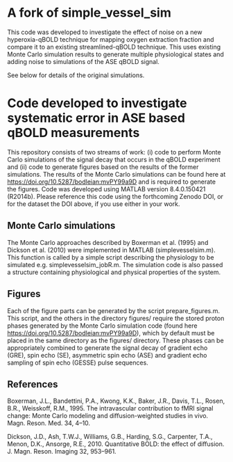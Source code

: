 # A fork of simple_vessel_sim

This code was developed to investigate the effect of noise on a new hyperoxia-qBOLD technique for mapping oxygen extraction fraction and compare it to an existing streamlined-qBOLD technique. This uses existing Monte Carlo simulation results to generate multiple physiological states and adding noise to simulations of the ASE qBOLD signal.

See below for details of the original simulations.

# Code developed to investigate systematic error in ASE based qBOLD measurements

This repository consists of two streams of work: (i) code to perform Monte Carlo simulations of the signal decay that occurs in the qBOLD experiment and (ii) code to generate figures based on the results of the former simulations. The results of the Monte Carlo simulations can be found here at https://doi.org/10.5287/bodleian:mvPY99a9D and is required to generate the figures. Code was developed using MATLAB version 8.4.0.150421 (R2014b). Please reference this code using the forthcoming Zenodo DOI, or for the dataset the DOI above, if you use either in your work.

## Monte Carlo simulations

The Monte Carlo approaches described by Boxerman et al. (1995) and Dickson et al. (2010) were implemented in MATLAB (simplevesselsim.m). This function is called by a simple script describing the physiology to be simulated e.g. simplevesselsim_jobR.m. The simulation code is also passed a structure containing physiological and physical properties of the system. 

## Figures

Each of the figure parts can be generated by the script prepare_figures.m. This script, and the others in the directory figures/ require the stored proton phases generated by the Monte Carlo simulation code (found here https://doi.org/10.5287/bodleian:mvPY99a9D), which by default must be placed in the same directory as the figures/ directory. These phases can be appropriately combined to generate the signal decay of gradient echo (GRE), spin echo (SE), asymmetric spin echo (ASE) and gradient echo sampling of spin echo (GESSE) pulse sequences. 

## References

Boxerman, J.L., Bandettini, P.A., Kwong, K.K., Baker, J.R., Davis, T.L., Rosen, B.R., Weisskoff, R.M., 1995. The intravascular contribution to fMRI signal change: Monte Carlo modeling and diffusion-weighted studies in vivo. Magn. Reson. Med. 34, 4–10.

Dickson, J.D., Ash, T.W.J., Williams, G.B., Harding, S.G., Carpenter, T.A., Menon, D.K., Ansorge, R.E., 2010. Quantitative BOLD: the effect of diffusion. J. Magn. Reson. Imaging 32, 953–961. 
